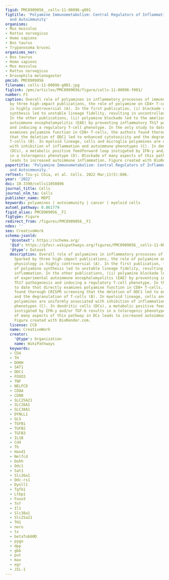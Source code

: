 ```yaml
---
figid: PMC8909056__cells-11-00896-g001
figtitle: 'Polyamine Immunometabolism: Central Regulators of Inflammation, Cancer
  and Autoimmunity'
organisms:
- Mus musculus
- Rattus norvegicus
- Homo sapiens
- Bos taurus
- Trypanosoma brucei
organisms_ner:
- Bos taurus
- Homo sapiens
- Mus musculus
- Rattus norvegicus
- Drosophila melanogaster
pmcid: PMC8909056
filename: cells-11-00896-g001.jpg
figlink: /pmc/articles/PMC8909056/figure/cells-11-00896-f001/
number: F1
caption: Overall role of polyamines in inflammatory processes of immune subsets. Sparked
  by three high-impact publications, the role of polyamine on CD4+ T-cell physiology
  is highly controversial (A). In the first publication, (i) blockade of polyamine
  synthesis led to unstable lineage fidelity, resulting in uncontrolled inflammation.
  In the other publications, (ii) polyamine blockade led to the amelioration of experimental
  autoimmune encephalomyelitis (EAE) by preventing inflammatory Th17 pathogenesis
  and inducing a regulatory T-cell phenotype. In the only study to date that directly
  examines polyamine function in CD8+ T-cells, the authors found thorough CRISPR screening
  that the deletion of ODC1 led to enhanced cytotoxicity and the degranulation of
  T-cells (B). In myeloid lineage, cells and microglia polyamines are uniformly associated
  with inhibition of inflammation and autoimmune phenotypes (C). In dendritic cells
  (DCs), a metabolic positive feedforward loop instigated by IFN-y and/or TGF-b results
  in a tolerogenic phenotype (D). Blockade of many aspects of this pathway in DCs
  leads to increased autoimmune inflammation. Figure created with BioRender.com.
papertitle: 'Polyamine Immunometabolism: Central Regulators of Inflammation, Cancer
  and Autoimmunity.'
reftext: Tzu-yi Chia, et al. Cells. 2022 Mar;11(5):896.
year: '2022'
doi: 10.3390/cells11050896
journal_title: Cells
journal_nlm_ta: Cells
publisher_name: MDPI
keywords: polyamines | autoimmunity | cancer | myeloid cells
automl_pathway: 0.861779
figid_alias: PMC8909056__F1
figtype: Figure
redirect_from: /figures/PMC8909056__F1
ndex: ''
seo: CreativeWork
schema-jsonld:
  '@context': https://schema.org/
  '@id': https://pfocr.wikipathways.org/figures/PMC8909056__cells-11-00896-g001.html
  '@type': Dataset
  description: Overall role of polyamines in inflammatory processes of immune subsets.
    Sparked by three high-impact publications, the role of polyamine on CD4+ T-cell
    physiology is highly controversial (A). In the first publication, (i) blockade
    of polyamine synthesis led to unstable lineage fidelity, resulting in uncontrolled
    inflammation. In the other publications, (ii) polyamine blockade led to the amelioration
    of experimental autoimmune encephalomyelitis (EAE) by preventing inflammatory
    Th17 pathogenesis and inducing a regulatory T-cell phenotype. In the only study
    to date that directly examines polyamine function in CD8+ T-cells, the authors
    found thorough CRISPR screening that the deletion of ODC1 led to enhanced cytotoxicity
    and the degranulation of T-cells (B). In myeloid lineage, cells and microglia
    polyamines are uniformly associated with inhibition of inflammation and autoimmune
    phenotypes (C). In dendritic cells (DCs), a metabolic positive feedforward loop
    instigated by IFN-y and/or TGF-b results in a tolerogenic phenotype (D). Blockade
    of many aspects of this pathway in DCs leads to increased autoimmune inflammation.
    Figure created with BioRender.com.
  license: CC0
  name: CreativeWork
  creator:
    '@type': Organization
    name: WikiPathways
  keywords:
  - CD4
  - TH
  - DOHH
  - SAT1
  - ODC1
  - FOXO3
  - TNF
  - NELFCD
  - CD8A
  - CD8B
  - SLC25A21
  - SLC26A1
  - SLC38A1
  - DYNLL1
  - GLS
  - TGFB1
  - TGFB2
  - TGFB3
  - IL1B
  - Cd4
  - Th
  - Hand1
  - Nelfcd
  - Dohh
  - Odc1
  - Sat1
  - Slc26a1
  - Odc-rs1
  - Dynll1
  - Tgfb1
  - Ltbp1
  - Foxo3
  - Tnf
  - Il1
  - Slc38a1
  - Slc25a21
  - TH1
  - nero
  - tx
  - betaTub60D
  - pygo
  - dpp
  - gbb
  - put
  - mav
  - egr
  - JIL-1
---
```

